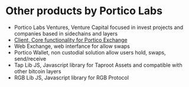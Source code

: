 # Other products by Portico Labs

* Portico Labs Ventures, Venture Capital focused in invest projects and companies based in sidechains and layers
* [Client, Core functionality for Portico Exchange](https://github.com/PorticoExchange/PorticoExchange-Core-Client)
* Web Exchange, web interfance for allow swaps
* Portico Wallet, non custodial solution allow users hold, swaps, send/receive
* Tap Lib JS, Javascript library for Taproot Assets and compatible with other bitcoin layers
* RGB Lib JS, Javascript library for RGB Protocol
